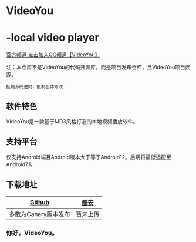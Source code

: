 # VideoYou 
# -local video player

[官方频道 点击加入QQ频道【VideoYou】](https://pd.qq.com/s/61vf6d5qi)

注：本仓库不是VideoYou的代码开源库，而是项目发布仓库，且VideoYou项目闭源。

`抵制源码逆向，抵制包体修改`

## 软件特色

VideoYou是一款基于MD3风格打造的本地视频播放软件。

## 支持平台

仅支持Android端且Android版本大于等于Android12。后期将最低适配至Android7.1。

## 下载地址


|  [Github](https://github.com/Clearpole/VideoYou/releases) | [酷安](https://coolapk.com) | 
|:--:|:--:|
| 多数为Canary版本发布| 暂未上传 |


### 你好，VideoYou。
